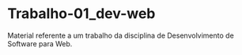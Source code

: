 # Trabalho-01_dev-web
Material referente a um trabalho da disciplina de Desenvolvimento de Software para Web.
